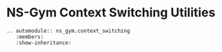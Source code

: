 # NS-Gym Context Switching Utilities


```{eval-rst}
.. automodule:: ns_gym.context_switching
   :members:
   :show-inheritance:

   
